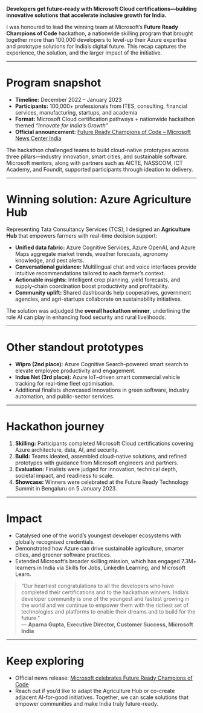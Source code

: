 **Developers get future-ready with Microsoft Cloud certifications—building innovative solutions that accelerate inclusive growth for India.**

I was honoured to lead the winning team at Microsoft’s **Future Ready Champions of Code** hackathon, a nationwide skilling program that brought together more than 100,000 developers to level-up their Azure expertise and prototype solutions for India’s digital future. This recap captures the experience, the solution, and the larger impact of the initiative.

---

# Program snapshot

- **Timeline:** December 2022 – January 2023  
- **Participants:** 100,000+ professionals from ITES, consulting, financial services, manufacturing, startups, and academia  
- **Format:** Microsoft Cloud certification pathways + nationwide hackathon themed *“Innovate for India’s Growth”*  
- **Official announcement:** [Future Ready Champions of Code – Microsoft News Center India](https://news.microsoft.com/en-in/microsoft-celebrates-future-ready-champions-of-code-with-over-100k-developers-and-technology-enthusiasts/)

The hackathon challenged teams to build cloud-native prototypes across three pillars—industry innovation, smart cities, and sustainable software. Microsoft mentors, along with partners such as AICTE, NASSCOM, ICT Academy, and Foundit, supported participants through ideation to delivery.

---

# Winning solution: Azure Agriculture Hub

Representing Tata Consultancy Services (TCS), I designed an **Agriculture Hub** that empowers farmers with real-time decision support:

* **Unified data fabric:** Azure Cognitive Services, Azure OpenAI, and Azure Maps aggregate market trends, weather forecasts, agronomy knowledge, and pest alerts.  
* **Conversational guidance:** Multilingual chat and voice interfaces provide intuitive recommendations tailored to each farmer’s context.  
* **Actionable insights:** Intelligent crop planning, yield forecasts, and supply-chain coordination boost productivity and profitability.  
* **Community uplift:** Shared dashboards help cooperatives, government agencies, and agri-startups collaborate on sustainability initiatives.

The solution was adjudged the **overall hackathon winner**, underlining the role AI can play in enhancing food security and rural livelihoods.

---

# Other standout prototypes

- **Wipro (2nd place):** Azure Cognitive Search–powered smart search to elevate employee productivity and engagement.  
- **Indus Net (3rd place):** Azure IoT–driven smart commercial vehicle tracking for real-time fleet optimisation.  
- Additional finalists showcased innovations in green software, industry automation, and public-sector services.

---

# Hackathon journey

1. **Skilling:** Participants completed Microsoft Cloud certifications covering Azure architecture, data, AI, and security.  
2. **Build:** Teams ideated, assembled cloud-native solutions, and refined prototypes with guidance from Microsoft engineers and partners.  
3. **Evaluation:** Finalists were judged for innovation, technical depth, societal impact, and readiness to scale.  
4. **Showcase:** Winners were celebrated at the Future Ready Technology Summit in Bengaluru on 5 January 2023.

---

# Impact

- Catalysed one of the world’s youngest developer ecosystems with globally recognised credentials.  
- Demonstrated how Azure can drive sustainable agriculture, smarter cities, and greener software practices.  
- Extended Microsoft’s broader skilling mission, which has engaged 7.3M+ learners in India via Skills for Jobs, LinkedIn Learning, and Microsoft Learn.

> “Our heartiest congratulations to all the developers who have completed their certifications and to the hackathon winners. India’s developer community is one of the youngest and fastest growing in the world and we continue to empower them with the richest set of technologies and platforms to enable their dreams and to build for the future.”  
> — **Aparna Gupta, Executive Director, Customer Success, Microsoft India**

---

# Keep exploring

- Official news release: [Microsoft celebrates Future Ready Champions of Code](https://news.microsoft.com/en-in/microsoft-celebrates-future-ready-champions-of-code-with-over-100k-developers-and-technology-enthusiasts/)  
- Reach out if you’d like to adapt the Agriculture Hub or co-create adjacent AI-for-good initiatives. Together, we can scale solutions that empower communities and make India truly future-ready.
